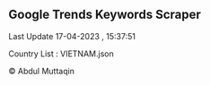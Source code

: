 

## Google Trends Keywords Scraper 
 
Last Update 17-04-2023 , 15:37:51

Country List :
VIETNAM.json



© Abdul Muttaqin 
